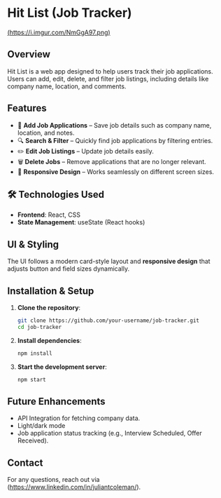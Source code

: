# **Hit List** (Job Tracker)

[(https://i.imgur.com/NmGgA97.png)](https://imgur.com/GDNLlmu)



## Overview
Hit List is a web app designed to help users track their job applications. Users can add, edit, delete, and filter job listings, including details like company name, location, and comments.

## Features
- 📝 **Add Job Applications** – Save job details such as company name, location, and notes.
- 🔍 **Search & Filter** – Quickly find job applications by filtering entries.
- ✏️ **Edit Job Listings** – Update job details easily.
- 🗑️ **Delete Jobs** – Remove applications that are no longer relevant.
- 📱 **Responsive Design** – Works seamlessly on different screen sizes.

## 🛠️ Technologies Used
- **Frontend**: React, CSS 
- **State Management**: useState (React hooks)

## UI & Styling
The UI follows a modern card-style layout  and **responsive design** that adjusts button and field sizes dynamically.


## Installation & Setup
1. **Clone the repository**:
   ```sh
   git clone https://github.com/your-username/job-tracker.git
   cd job-tracker
   ```
2. **Install dependencies**:
   ```sh
   npm install
   ```
3. **Start the development server**:
   ```sh
   npm start
   ```

## Future Enhancements
- API Integration for fetching company data.
- Light/dark mode
- Job application status tracking (e.g., Interview Scheduled, Offer Received).

## Contact
For any questions, reach out via (https://www.linkedin.com/in/juliantcoleman/).

